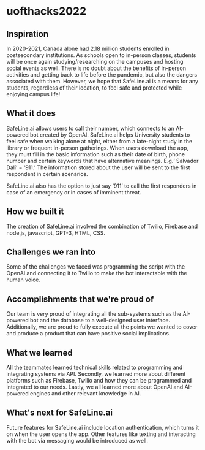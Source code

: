# uofthacks2022

## Inspiration
In 2020-2021, Canada alone had 2.18 million students enrolled in postsecondary institutions. As schools open to in-person classes, students will be once again studying/researching on the campuses and hosting social events as well. There is no doubt about the benefits of in-person activities and getting back to life before the pandemic, but also the dangers associated with them. However, we hope that SafeLine.ai is a means for any students, regardless of their location, to feel safe and protected while enjoying campus life!

## What it does
SafeLine.ai allows users to call their number, which connects to an AI-powered bot created by OpenAI. SafeLine.ai helps University students to feel safe when walking alone at night, either from a late-night study in the library or frequent in-person gatherings. When users download the app, they must fill in the basic information such as their date of birth, phone number and certain keywords that have alternative meanings. E.g.‘ Salvador Dalí’ = ‘911.’ The information stored about the user will be sent to the first respondent in certain scenarios.

SafeLine.ai also has the option to just say ‘911’ to call the first responders in case of an emergency or in cases of imminent threat.

## How we built it
The creation of SafeLine.ai involved the combination of Twilio, Firebase and node.js, javascript, GPT-3, HTML, CSS.

 ## Challenges we ran into
Some of the challenges we faced was programming the script with the OpenAI and connecting it to Twilio to make the bot interactable with the human voice.

## Accomplishments that we're proud of
Our team is very proud of integrating all the sub-systems such as the AI-powered bot and the database to a well-designed user interface. Additionally, we are proud to fully execute all the points we wanted to cover and produce a product that can have positive social implications.

## What we learned
All the teammates learned technical skills related to programming and integrating systems via API. Secondly, we learned more about different platforms such as Firebase, Twilio and how they can be programmed and integrated to our needs. Lastly, we all learned more about OpenAI and AI-powered engines and other relevant knowledge in AI.

## What's next for SafeLine.ai
Future features for SafeLine.ai include location authentication, which turns it on when the user opens the app. Other features like texting and interacting with the bot via messaging would be introduced as well. 
